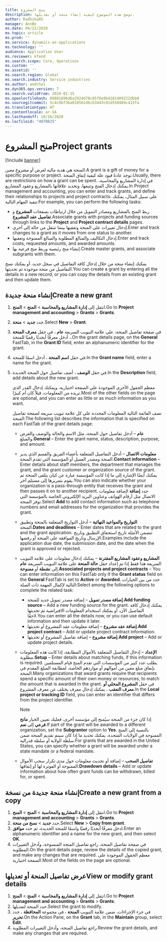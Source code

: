 ```yaml
---
title: منح المشروع
description: توضح هذه الموضوع كيفية إنشاء منحة أو تعديلها.
author: RadhikaRS
manager: AnnBe
ms.date: 04/22/2020
ms.topic: article
ms.prod: ''
ms.service: dynamics-ax-applications
ms.technology: ''
audience: Application User
ms.reviewer: kfend
ms.search.scope: Core, Operations
ms.custom: ''
ms.assetid: ''
ms.search.region: Global
ms.search.industry: Service industries
ms.author: andchoi
ms.dyn365.ops.version: 7
ms.search.validFrom: 2019-01-15
ms.openlocfilehash: 89801696d6a2924d78c85f6e9b4281409222dbb0
ms.sourcegitcommit: 5c4c9bf3ba018562d6cb3443c01d550489c415fa
ms.translationtype: HT
ms.contentlocale: ar-SA
ms.lasthandoff: 10/16/2020
ms.locfileid: "4070825"
---
```

# <a name="project-grants"></a><span data-ttu-id="ff6b2-103">منح المشروع</span><span class="sxs-lookup"><span data-stu-id="ff6b2-103">Project grants</span></span>

[!include [banner](../includes/banner.md)]

<span data-ttu-id="ff6b2-104">المنحة هي هدية مالية لغرض أو مشروع معين.</span><span class="sxs-lookup"><span data-stu-id="ff6b2-104">A grant is a gift of money for a specific purpose or project.</span></span> <span data-ttu-id="ff6b2-105">توجد عادةً قيود علة كيفية إنفاق المنحة.</span><span class="sxs-lookup"><span data-stu-id="ff6b2-105">Usually, there are restrictions on how a grant can be spent.</span></span> <span data-ttu-id="ff6b2-106">في إدارة المشاريع والمحاسبة، يمكنك إدخال المنح وتتبعها، وتحديد علاقاتها بالمشاريع وعقود المشاريع.</span><span class="sxs-lookup"><span data-stu-id="ff6b2-106">In Project management and accounting, you can enter and track grants, and define their relationships to projects and project contracts.</span></span> <span data-ttu-id="ff6b2-107">على سبيل المثال، يمكنك تنفيذ المهام التالية:</span><span class="sxs-lookup"><span data-stu-id="ff6b2-107">For example, you can perform the following tasks:</span></span>

- <span data-ttu-id="ff6b2-108">ربط المنح بالمشاريع ومصادر التمويل من خلال ارتباطات بصفحات **المشروع** و **تفاصيل عقد المشروع**.</span><span class="sxs-lookup"><span data-stu-id="ff6b2-108">Associate grants with projects and funding sources through links to the **Project** and **Project contract details** pages.</span></span>
- <span data-ttu-id="ff6b2-109">إدخال تغييرات على المنحة وتعقبها بينما تنتقل من حالة إلى أخرى.</span><span class="sxs-lookup"><span data-stu-id="ff6b2-109">Enter and track changes to a grant as it moves from one status to another.</span></span>
- <span data-ttu-id="ff6b2-110">إدخال التكاليف والمبالغ المطلوبة والمبالغ الممنوحة وتعقبها.</span><span class="sxs-lookup"><span data-stu-id="ff6b2-110">Enter and track costs, requested amounts, and awarded amounts.</span></span>
- <span data-ttu-id="ff6b2-111">إنشاء منح رئيسية وربط منح فرعية بها.</span><span class="sxs-lookup"><span data-stu-id="ff6b2-111">Create master grants, and associate subgrants with them.</span></span>

<span data-ttu-id="ff6b2-112">يمكنك إنشاء منحة من خلال إدخال كافة التفاصيل في سجل جديد، أو يمكنك نسخ التفاصيل من منحة موجودة ثم تحديثها.</span><span class="sxs-lookup"><span data-stu-id="ff6b2-112">You can create a grant by entering all the details in a new record, or you can copy the details from an existing grant and then update them.</span></span>

## <a name="create-a-new-grant"></a><span data-ttu-id="ff6b2-113">إنشاء منحة جديدة</span><span class="sxs-lookup"><span data-stu-id="ff6b2-113">Create a new grant</span></span>

1. <span data-ttu-id="ff6b2-114">انتقل إلى **إدارة المشاريع والمحاسبة** \> **المنح** \> **المنح‏‎**.</span><span class="sxs-lookup"><span data-stu-id="ff6b2-114">Go to **Project management and accounting** \> **Grants** \> **Grants**.</span></span>
2. <span data-ttu-id="ff6b2-115">حدد **جديد** \> **منحة**.</span><span class="sxs-lookup"><span data-stu-id="ff6b2-115">Select **New** \> **Grant**.</span></span>
3. <span data-ttu-id="ff6b2-116">في صفحة تفاصيل المنحة، على علامة التبويب السريعة **عام** ، في حقل **معرف المنحة** ، أدخل معرفًا أبجديًا رقميًا للمنحة.</span><span class="sxs-lookup"><span data-stu-id="ff6b2-116">On the grant details page, on the **General** FastTab, in the **Grant ID** field, enter an alphanumeric identifier for the grant.</span></span>
4. <span data-ttu-id="ff6b2-117">في حقل **اسم المنحة** ، أدخل اسمًا للمنحة.</span><span class="sxs-lookup"><span data-stu-id="ff6b2-117">In the **Grant name** field, enter a name for the grant.</span></span>
5. <span data-ttu-id="ff6b2-118">في حقل **الوصف** ، أضف تفاصيل حول المنحة الجديدة.</span><span class="sxs-lookup"><span data-stu-id="ff6b2-118">In the **Description** field, add details about the new grant.</span></span>

    <span data-ttu-id="ff6b2-119">معظم الحقول الأخرى الموجودة على الصفحة اختيارية، ويمكنك إدخال القدر الذي تريده من المعلومات، قيلاً كان أم كبيرًا.</span><span class="sxs-lookup"><span data-stu-id="ff6b2-119">Most of the other fields on the page are optional, and you can enter as little or as much information as you want.</span></span>

    <span data-ttu-id="ff6b2-120">تصف القائمة التالية المعلومات المحددة على كل علامة تبويب سريعة لصفحة تفاصيل المنحة:</span><span class="sxs-lookup"><span data-stu-id="ff6b2-120">The following list describes the information that is specified on each FastTab of the grant details page:</span></span>

    - <span data-ttu-id="ff6b2-121">**عام** – أدخل تفاصيل حول المنحة، مثل الاسم والحالة والوصف والغرض والمبلغ.</span><span class="sxs-lookup"><span data-stu-id="ff6b2-121">**General** – Enter the grant name, status, description, purpose, and amount.</span></span>
    - <span data-ttu-id="ff6b2-122">**معلومات الاتصال** – أدخل التفاصيل المتعلقة بأعضاء الفريق والقسم الذي يدير المنحة ومصدر العميل أو المؤسسة التي تقدم المنحة.</span><span class="sxs-lookup"><span data-stu-id="ff6b2-122">**Contact information** – Enter details about staff members, the department that manages the grant, and the grant customer or organization source of the grant.</span></span> <span data-ttu-id="ff6b2-123">يمكنك أيضًا الإشارة إلى ما إذا كانت المؤسسة عبارة عن كيان يتلقى المنحة ثم يقوم بتمريرها إلى مستلم آخر.</span><span class="sxs-lookup"><span data-stu-id="ff6b2-123">You can also indicate whether your organization is a pass-through entity that receives the grant and then passes it on to another recipient.</span></span> <span data-ttu-id="ff6b2-124">حدد **إضافة** لإضافة معلومات الاتصال مثل أرقام الهواتف وعناوين البريد الإلكتروني الخاصة بالمؤسسة التي توفر المنحة.</span><span class="sxs-lookup"><span data-stu-id="ff6b2-124">Select **Add** to add contact information such as telephone numbers and email addresses for the organization that provides the grant.</span></span>
    - <span data-ttu-id="ff6b2-125">**التواريخ والمواعيد النهائية** – أدخل التواريخ المتعلقة بالمنحة وتطبيق المنحة.</span><span class="sxs-lookup"><span data-stu-id="ff6b2-125">**Dates and deadlines** – Enter dates that are related to the grant and the grant application.</span></span> <span data-ttu-id="ff6b2-126">تتضمن الأمثلة تاريخ استحقاق التطبيق وتاريخ الإرسال وتاريخ الموافقة على المنحة أو رفضها.</span><span class="sxs-lookup"><span data-stu-id="ff6b2-126">Examples include the application due date, the submission date, and the date when the grant is approved or rejected.</span></span>
    - <span data-ttu-id="ff6b2-127">**المشاريع وعقود المشاريع المقترنة** – يمكنك إدخال معلومات على علامة التبويب السريعة هذا فقط إذا تم إعداد حقل **حالة المنحة** على علامة التبويب السريعة **عام** إلى **نشطة** أو **ممنوحة**.</span><span class="sxs-lookup"><span data-stu-id="ff6b2-127">**Associated projects and project contracts** – You can enter information on this FastTab only if the **Grant status** field on the **General** FastTab is set to **Active** or **Awarded**.</span></span> <span data-ttu-id="ff6b2-128">حدد من بين الخيارات التالية لإكمال المهمة ذات الصلة:</span><span class="sxs-lookup"><span data-stu-id="ff6b2-128">Select among the following options to complete the related task:</span></span>

        - <span data-ttu-id="ff6b2-129">**إضافة مصدر تمويل** – إضافة مصدر تمويل جديد للمنحة.</span><span class="sxs-lookup"><span data-stu-id="ff6b2-129">**Add funding source** – Add a new funding source for the grant.</span></span> <span data-ttu-id="ff6b2-130">يمكنك إدخال كافة التفاصيل الآن، أو يمكنك استخدام المعلومات الافتراضية ثم تحديثها لاحقًا.</span><span class="sxs-lookup"><span data-stu-id="ff6b2-130">You can enter all the details now, or you can use default information and then update it later.</span></span>
        - <span data-ttu-id="ff6b2-131">**إضافة عقد مشروع** – إضافة معلومات عقد المشروع أو تحديثها.</span><span class="sxs-lookup"><span data-stu-id="ff6b2-131">**Add project contract** – Add or update project contract information.</span></span>
        - <span data-ttu-id="ff6b2-132">**إضافة مشروع** – إضافة تفاصيل المشروع أو تحديثها.</span><span class="sxs-lookup"><span data-stu-id="ff6b2-132">**Add project** – Add or update project details.</span></span>

    - <span data-ttu-id="ff6b2-133">**الإعداد** – إدخال التفاصيل المتعلقة بالأموال المطابقة، إذا كانت هذه المعلومات مطلوبة.</span><span class="sxs-lookup"><span data-stu-id="ff6b2-133">**Setup** – Enter details about matching funds, if this information is required.</span></span> <span data-ttu-id="ff6b2-134">يطلب عدد كبير من المؤسسات التي تقدم المنح قيام المستلمين بإنفاق مبلغ معين من أموالهم أو مواردهم الخاصة، لمطابقة المبلغ المقدم في المنحة.</span><span class="sxs-lookup"><span data-stu-id="ff6b2-134">Many organizations that award grants require that recipients spend a specific amount of their own money or resources, to match the amount that is awarded in the grant.</span></span> <span data-ttu-id="ff6b2-135">في حقل **المشروع المحلي أو معرف التعقب** ، يمكنك إدخال معرف يختلف عن معرف المشروع.</span><span class="sxs-lookup"><span data-stu-id="ff6b2-135">In the **Local project or tracking ID** field, you can enter an identifier that differs from the project identifier.</span></span>

        > [!NOTE]
        > <span data-ttu-id="ff6b2-136">إذا كان جزء من المنحة سيُمنح إلى مؤسسه أخرى، فعليك تعيين الخيار **مانح فرعي** إلى **نعم**.</span><span class="sxs-lookup"><span data-stu-id="ff6b2-136">If part of the grant will be awarded to a different organization, set the **Subgrantor** option to **Yes**.</span></span> <span data-ttu-id="ff6b2-137">بالنسبة إلى المنح الممنوحة في الولايات المتحدة، يمكنك تحديد ما إذا كان سيتم تقديم المنحة ضمن سلطة الولاية أو سلطة فدرالية.</span><span class="sxs-lookup"><span data-stu-id="ff6b2-137">For grants that are awarded in the United States, you can specify whether a grant will be awarded under a state mandate or a federal mandate.</span></span>

    - <span data-ttu-id="ff6b2-138">**تفاصيل السحب** – إضافة أو تحديث معلومات حول مدى تكرار سحب الأموال الممنوحة أو الفوترة لها أو إنفاقها.</span><span class="sxs-lookup"><span data-stu-id="ff6b2-138">**Drawdown details** – Add or update information about how often grant funds can be withdrawn, billed for, or spent.</span></span>

## <a name="create-a-new-grant-from-a-copy"></a><span data-ttu-id="ff6b2-139">إنشاء منحة جديدة من نسخة</span><span class="sxs-lookup"><span data-stu-id="ff6b2-139">Create a new grant from a copy</span></span>

1. <span data-ttu-id="ff6b2-140">انتقل إلى **إدارة المشاريع والمحاسبة** \> **المنح** \> **المنح‏‎**.</span><span class="sxs-lookup"><span data-stu-id="ff6b2-140">Go to **Project management and accounting** \> **Grants** \> **Grants**.</span></span>
2. <span data-ttu-id="ff6b2-141">حدد **جديد** \> **نسخ من منحة**.</span><span class="sxs-lookup"><span data-stu-id="ff6b2-141">Select **New** \> **Copy from grant**.</span></span>
3. <span data-ttu-id="ff6b2-142">ادخل معرفًا أبجديًا رقميًا واسمًا للمنحة الجديدة، ثم حدد **موافق**.</span><span class="sxs-lookup"><span data-stu-id="ff6b2-142">Enter an alphanumeric identifier and a name for the new grant, and then select **OK**.</span></span>
4. <span data-ttu-id="ff6b2-143">في صفحة تفاصيل المنحة، راجع تفاصيل المنحة المنسوخة، وأدخل التغييرات المطلوبة.</span><span class="sxs-lookup"><span data-stu-id="ff6b2-143">On the grant details page, review the details of the copied grant, and make any changes that are required.</span></span> <span data-ttu-id="ff6b2-144">معظم الحقول الموجودة على الصفحة اختيارية.</span><span class="sxs-lookup"><span data-stu-id="ff6b2-144">Most of the fields on the page are optional.</span></span>

## <a name="view-or-modify-grant-details"></a><span data-ttu-id="ff6b2-145">عرض تفاصيل المنحة أو تعديلها</span><span class="sxs-lookup"><span data-stu-id="ff6b2-145">View or modify grant details</span></span>

1. <span data-ttu-id="ff6b2-146">انتقل إلى **إدارة المشاريع والمحاسبة** \> **المنح** \> **المنح‏‎**.</span><span class="sxs-lookup"><span data-stu-id="ff6b2-146">Go to **Project management and accounting** \> **Grants** \> **Grants**.</span></span>
2. <span data-ttu-id="ff6b2-147">حدد المنحة لتعديلها.</span><span class="sxs-lookup"><span data-stu-id="ff6b2-147">Select the grant to modify.</span></span>
3. <span data-ttu-id="ff6b2-148">في جزء الإجراءات، ضمن علامة التبويب **المنحة** ، في مجموعة **المحافظة** ، حدد **تحرير**.</span><span class="sxs-lookup"><span data-stu-id="ff6b2-148">On the Action Pane, on the **Grant** tab, in the **Maintain** group, select **Edit**.</span></span>
4. <span data-ttu-id="ff6b2-149">راجع تفاصيل المنحة، وأدخل التغييرات المطلوبة.</span><span class="sxs-lookup"><span data-stu-id="ff6b2-149">Review the grant details, and make any changes that are required.</span></span>
